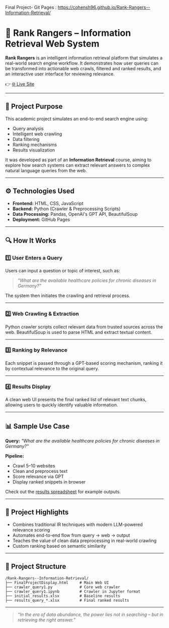 Final Project- Git Pages : https://cohensh96.github.io/Rank-Rangers--Information-Retrieval/

# 🔎 Rank Rangers – Information Retrieval Web System

**Rank Rangers** is an intelligent information retrieval platform that simulates a real-world search engine workflow. It demonstrates how user queries can be transformed into actionable web crawls, filtered and ranked results, and an interactive user interface for reviewing relevance.

👉 [🌐 Live Site](https://cohensh96.github.io/Rank-Rangers--Information-Retrieval/FinalProjectDisplay.html)

---

## 🎯 Project Purpose

This academic project simulates an end-to-end search engine using:
- Query analysis
- Intelligent web crawling
- Data filtering
- Ranking mechanisms
- Results visualization

It was developed as part of an **Information Retrieval** course, aiming to explore how search systems can extract relevant answers to complex natural language queries from the web.

---

## ⚙️ Technologies Used

- **Frontend:** HTML, CSS, JavaScript
- **Backend:** Python (Crawler & Preprocessing Scripts)
- **Data Processing:** Pandas, OpenAI's GPT API, BeautifulSoup
- **Deployment:** GitHub Pages

---

## 🔍 How It Works

### 1️⃣ User Enters a Query

Users can input a question or topic of interest, such as:

> _"What are the available healthcare policies for chronic diseases in Germany?"_

The system then initiates the crawling and retrieval process.

---

### 2️⃣ Web Crawling & Extraction

Python crawler scripts collect relevant data from trusted sources across the web. BeautifulSoup is used to parse HTML and extract textual content.

---

### 3️⃣ Ranking by Relevance

Each snippet is passed through a GPT-based scoring mechanism, ranking it by contextual relevance to the original query.

---

### 4️⃣ Results Display

A clean web UI presents the final ranked list of relevant text chunks, allowing users to quickly identify valuable information.

---

## 📊 Sample Use Case

**Query:** _"What are the available healthcare policies for chronic diseases in Germany?"_

**Pipeline:**
- Crawl 5–10 websites
- Clean and preprocess text
- Score relevance via GPT
- Display ranked snippets in browser

Check out the [results spreadsheet](./results_query_What%20are%20the%20available%20healthcare%20policies%20for%20chronic%20diseases%20in%20Germany%3F.xlsx) for example outputs.

---

## 🧠 Project Highlights

- Combines traditional IR techniques with modern LLM-powered relevance scoring
- Automates end-to-end flow from query → web → output
- Teaches the value of clean data preprocessing in real-world crawling
- Custom ranking based on semantic similarity

---

## 📁 Project Structure

```
/Rank-Rangers--Information-Retrieval/
├── FinalProjectDisplay.html     # Main Web UI
├── crawler_query1.py            # Core web crawler
├── crawler_query1.ipynb         # Crawler in Jupyter format
├── initial_results.xlsx         # Baseline results
├── results_query_*.xlsx         # Final ranked results
```

---

> _“In the era of data abundance, the power lies not in searching – but in retrieving the right answer.”_

